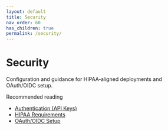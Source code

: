 ```yaml
---
layout: default
title: Security
nav_order: 60
has_children: true
permalink: /security/
---
```


# Security

Configuration and guidance for HIPAA‑aligned deployments and OAuth/OIDC setup.

Recommended reading
- [Authentication (API Keys)](/security/authentication)
- [HIPAA Requirements](../HIPAA_REQUIREMENTS.md)
- [OAuth/OIDC Setup](OAUTH_SETUP.md)

